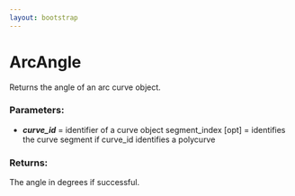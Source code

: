 ```yaml
---
layout: bootstrap
---
```


# ArcAngle

Returns the angle of an arc curve object.
          

### Parameters:

- ***curve_id*** = identifier of a curve object
segment_index [opt] = identifies the curve segment if 
curve_id identifies a polycurve
        

### Returns:


The angle in degrees if successful.
        


